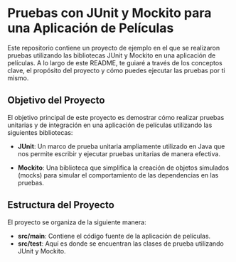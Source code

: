 # Pruebas con JUnit y Mockito para una Aplicación de Películas

Este repositorio contiene un proyecto de ejemplo en el que se realizaron pruebas utilizando las bibliotecas JUnit y Mockito en una aplicación de películas. A lo largo de este README, te guiaré a través de los conceptos clave, el propósito del proyecto y cómo puedes ejecutar las pruebas por ti mismo.

## Objetivo del Proyecto

El objetivo principal de este proyecto es demostrar cómo realizar pruebas unitarias y de integración en una aplicación de películas utilizando las siguientes bibliotecas:

- **JUnit**: Un marco de prueba unitaria ampliamente utilizado en Java que nos permite escribir y ejecutar pruebas unitarias de manera efectiva.

- **Mockito**: Una biblioteca que simplifica la creación de objetos simulados (mocks) para simular el comportamiento de las dependencias en las pruebas.

## Estructura del Proyecto

El proyecto se organiza de la siguiente manera:

- **src/main**: Contiene el código fuente de la aplicación de películas.
- **src/test**: Aquí es donde se encuentran las clases de prueba utilizando JUnit y Mockito.
